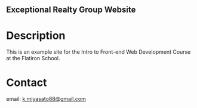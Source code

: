 Exceptional Realty Group Website
---

# Description

This is an example site for the Intro to Front-end Web Development Course at the Flatiron School.

# Contact

email: k.miyasato88@gmail.com